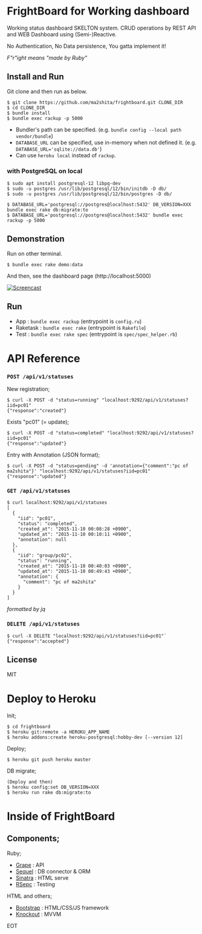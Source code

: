 FrightBoard for Working dashboard
=================================

Working status dashboard SKELTON system.
CRUD operations by REST API and WEB Dashboard using (Semi-)Reactive.

No Authentication, No Data persistence, You gatta implement it!

_F"r"ight means "made by Ruby"_

Install and Run
---------------

Git clone and then run as below.

```
$ git clone https://github.com/ma2shita/frightboard.git CLONE_DIR
$ cd CLONE_DIR
$ bundle install
$ bundle exec rackup -p 5000
```

* Bundler's path can be specified. (e.g. `bundle config --local path vendor/bundle`)
* `DATABASE_URL` can be specified, use in-memory when not defined it. (e.g. `DATABASE_URL='sqlite://data.db'`)
* Can use `heroku local` instead of `rackup`.

### with PostgreSQL on local

```
$ sudo apt install postgresql-12 libpq-dev
$ sudo -u postgres /usr/lib/postgresql/12/bin/initdb -D db/
$ sudo -u postgres /usr/lib/postgresql/12/bin/postgres -D db/
```

```
$ DATABASE_URL='postgresql://postgres@localhost:5432' DB_VERSION=XXX bundle exec rake db:migrate:to
$ DATABASE_URL='postgresql://postgres@localhost:5432' bundle exec rackup -p 5000
```

Demonstration
-------------

Run on other terminal.

```
$ bundle exec rake demo:data
```

And then, see the dashboard page (http://localhost:5000)

[![Screencast](http://img.youtube.com/vi/M4cLtZjFKMA/0.jpg)](https://youtu.be/M4cLtZjFKMA)

Run
---

- App      : `bundle exec rackup`    (entrypoint is `config.ru`)
- Raketask : `bundle exec rake`      (entrypoint is `Rakefile`)
- Test     : `bundle exec rake spec` (entrypoint is `spec/spec_helper.rb`)

API Reference
=============

### `POST /api/v1/statuses` ###

New registration;

```
$ curl -X POST -d "status=running" "localhost:9292/api/v1/statuses?iid=pc01"
{"response":"created"}
```

Exists "pc01" (= update);

```
$ curl -X POST -d "status=completed" "localhost:9292/api/v1/statuses?iid=pc01"
{"response":"updated"}
```

Entry with Annotation (JSON format);

```
$ curl -X POST -d "status=pending" -d 'annotation={"comment":"pc of ma2shita"}' "localhost:9292/api/v1/statuses?iid=pc01"
{"response":"updated"}
```

### `GET /api/v1/statuses` ###

```
$ curl localhost:9292/api/v1/statuses
[
  {
    "iid": "pc01",
    "status": "completed",
    "created_at": "2015-11-10 00:08:28 +0900",
    "updated_at": "2015-11-10 00:10:11 +0900",
    "annotation": null
  },
  {
    "iid": "group/pc02",
    "status": "running",
    "created_at": "2015-11-10 00:40:03 +0900",
    "updated_at": "2015-11-10 00:49:43 +0900",
    "annotation": {
      "comment": "pc of ma2shita"
    }
  }
]
```

_formatted by jq_

### `DELETE /api/v1/statuses` ###

```
$ curl -X DELETE "localhost:9292/api/v1/statuses?iid=pc01"`
{"response":"accepted"}
```

License
-------

MIT


Deploy to Heroku
================

Init;

```
$ cd frightboard
$ heroku git:remote -a HEROKU_APP_NAME
$ heroku addons:create heroku-postgresql:hobby-dev [--version 12]
```

Deploy;

```
$ heroku git push heroku master
```

DB migrate;

```
(Deploy and then)
$ heroku config:set DB_VERSION=XXX
$ heroku run rake db:migrate:to
```


Inside of FrightBoard
=====================

Components;
-----------

Ruby;

* [Grape](https://github.com/ruby-grape/grape) : API
* [Sequel](http://sequel.jeremyevans.net) : DB connector & ORM
* [Sinatra](http://www.sinatrarb.com) : HTML serve
* [RSepc](http://rspec.info) : Testing

HTML and others;

* [Bootstrap](http://getbootstrap.com) : HTML/CSS/JS framework
* [Knockout](http://knockoutjs.com) : MVVM

EOT
